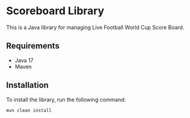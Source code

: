 # Scoreboard Library

This is a Java library for managing Live Football World Cup Score Board.

## Requirements

- Java 17
- Maven

## Installation

To install the library, run the following command:

```bash
mvn clean install